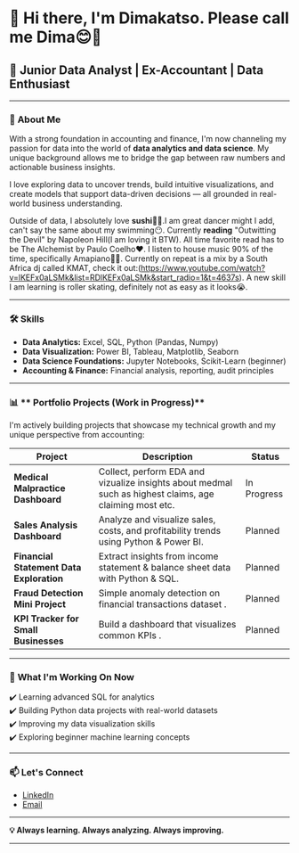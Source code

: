 # 👋 Hi there, I'm Dimakatso. Please call me Dima😊🫶
## 🌟 Junior Data Analyst | Ex-Accountant | Data Enthusiast

---

### 🎯 **About Me**

With a strong foundation in accounting and finance, I'm now channeling my passion for data into the world of **data analytics and data science**. My unique background allows me to bridge the gap between raw numbers and actionable business insights.

I love exploring data to uncover trends, build intuitive visualizations, and create models that support data-driven decisions — all grounded in real-world business understanding.

Outside of data, I absolutely love **sushi**🍣🍥.I am great dancer might I add, can't say the same about my swimming😶. Currently **reading** "Outwitting the Devil" by Napoleon Hill(I am loving it BTW). All time favorite read has to be The Alchemist by Paulo Coelho❤️. I listen to house music 90% of the time, specifically Amapiano🎵💃. Currently on repeat  is a mix by a South Africa dj called KMAT, check it out:(https://www.youtube.com/watch?v=lKEFx0aLSMk&list=RDlKEFx0aLSMk&start_radio=1&t=4637s). A new skill I am learning is roller skating, definitely not as easy as it looks😭.


---

### 🛠️ **Skills**

- **Data Analytics:** Excel, SQL, Python (Pandas, Numpy)
- **Data Visualization:** Power BI, Tableau, Matplotlib, Seaborn
- **Data Science Foundations:** Jupyter Notebooks, Scikit-Learn (beginner)
- **Accounting & Finance:** Financial analysis, reporting, audit principles

---

### 📊 ** Portfolio Projects (Work in Progress)**

I'm actively building projects that showcase my technical growth and my unique perspective from accounting:

| Project                           | Description                                                    | Status |
|----------------------------------------|----------------------------------------------------------------|--------|
|**Medical Malpractice Dashboard**      |Collect, perform EDA and vizualize insights about medmal such as highest claims, age claiming most etc. | In Progress
|**Sales Analysis Dashboard**           | Analyze and visualize sales, costs, and profitability trends using Python & Power BI. | Planned |
| **Financial Statement Data Exploration** | Extract insights from income statement & balance sheet data with Python & SQL. | Planned |
| **Fraud Detection Mini Project**       | Simple anomaly detection on financial transactions dataset . | Planned |
**KPI Tracker for Small Businesses**   | Build a dashboard that visualizes common KPIs . | Planned |

---

### 🚀 **What I'm Working On Now**

✔️ Learning advanced SQL for analytics  
✔️ Building Python data projects with real-world datasets  
✔️ Improving my data visualization skills  
✔️ Exploring beginner machine learning concepts  

---

### 📫 **Let's Connect**

- [LinkedIn](https://www.linkedin.com/in/dimakatsontwampe-275a63200/)  
- [Email](dimakatso.ntwampe99@gmail.com)   

---

**💡 Always learning. Always analyzing. Always improving.**

---

